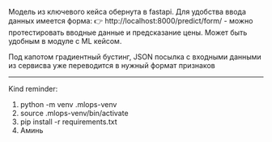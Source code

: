Модель из ключевого кейса обернута в fastapi. Для удобства ввода данных имеется форма:
👉 http://localhost:8000/predict/form/  - можно протестировать вводные данные и предсказание цены. Может быть удобным в модуле с ML кейсом.

Под капотом градиентный бустинг, JSON посылка с входными данными из сервисва уже переводится в нужный формат признаков

_________________________________________________________________________________________

Kind reminder:

1. python -m venv .mlops-venv
2. source .mlops-venv/bin/activate
3. pip install -r requirements.txt
4. Аминь
